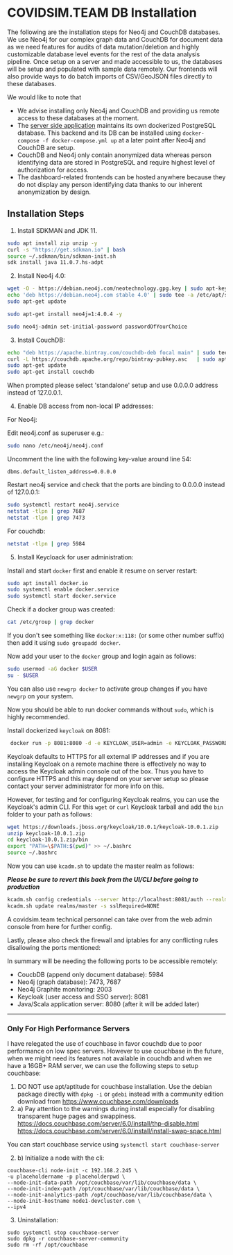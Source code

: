 # COVIDSIM.TEAM DB Installation

The following are the installation steps for Neo4j and CouchDB databases. We use Neo4j for our complex graph data and CouchDB for document data as we need features for audits of data mutation/deletion and highly customizable database level events for the rest of the data analysis pipeline. Once setup on a server and made accessible to us, the databases will be setup and populated with sample data remotely. Our frontends will also provide ways to do batch imports of CSV/GeoJSON files directly to these databases.

We would like to note that 
- We advise installing only Neo4j and CouchDB and providing us remote access to these databases at the moment.
- The [server side application](https://github.com/covidsimteam/socnetgen) maintains its own dockerized PostgreSQL database. This backend and its DB can be installed using `docker-compose -f docker-compose.yml up` at a later point after Neo4j and CouchDB are setup.
- CouchDB and Neo4j only contain anonymized data whereas person identifying data are stored in PostgreSQL and require highest level of authorization for access. 
- The dashboard-related frontends can be hosted anywhere because they do not display any person identifying data thanks to our inherent anonymization by design.

## Installation Steps

1. Install SDKMAN and JDK 11.

```Bash
sudo apt install zip unzip -y
curl -s "https://get.sdkman.io" | bash
source ~/.sdkman/bin/sdkman-init.sh
sdk install java 11.0.7.hs-adpt
```


2. Install Neo4j 4.0:

```Bash
wget -O - https://debian.neo4j.com/neotechnology.gpg.key | sudo apt-key add -
echo 'deb https://debian.neo4j.com stable 4.0' | sudo tee -a /etc/apt/sources.list.d/neo4j.list
sudo apt-get update

sudo apt-get install neo4j=1:4.0.4 -y

sudo neo4j-admin set-initial-password passwordOfYourChoice
```


3. Install CouchDB:

```Bash
echo "deb https://apache.bintray.com/couchdb-deb focal main" | sudo tee -a /etc/apt/sources.list
curl -L https://couchdb.apache.org/repo/bintray-pubkey.asc   | sudo apt-key add -
sudo apt-get update
sudo apt-get install couchdb
```

When prompted please select 'standalone' setup and use 0.0.0.0 address instead of 127.0.0.1. 


4. Enable DB access from non-local IP addresses:

For Neo4j:

Edit neo4j.conf as superuser e.g.:

```Bash
sudo nano /etc/neo4j/neo4j.conf
```

Uncomment the line with the following key-value around line 54:

```
dbms.default_listen_address=0.0.0.0
```

Restart neo4j service and check that the ports are binding to 0.0.0.0 instead of 127.0.0.1:

```Bash
sudo systemctl restart neo4j.service
netstat -tlpn | grep 7687
netstat -tlpn | grep 7473
```

For couchdb:
```Bash
netstat -tlpn | grep 5984
```

5. Install Keycloack for user administration:

Install and start `docker` first and enable it resume on server restart:
```Bash
sudo apt install docker.io
sudo systemctl enable docker.service
sudo systemctl start docker.service
```

Check if a docker group was created:
```Bash
cat /etc/group | grep docker
```

If you don't see something like `docker:x:118:` (or some other number suffix) then add it using `sudo groupadd docker`.

Now add your user to the `docker` group and login again as follows:
```Bash
sudo usermod -aG docker $USER
su - $USER
```
You can also use `newgrp docker` to activate group changes if you have `newgrp` on your system.

Now you should be able to run docker commands without `sudo`, which is highly recommended.

Install dockerized `keycloak` on 8081:

```Bash
 docker run -p 8081:8080 -d -e KEYCLOAK_USER=admin -e KEYCLOAK_PASSWORD=admin quay.io/keycloak/keycloak:10.0.1
```

Keycloak defaults to HTTPS for all external IP addresses and if you are installing Keycloak on a remote machine there is effectively no way to access the Keycloak admin console out of the box. Thus you have to configure HTTPS and this may depend on your server setup so please contact your server administrator for more info on this.

However, for testing and for configuring Keycloak realms, you can use the Keycloak's admin CLI. For this `wget` or `curl` Keycloak tarball and add the `bin` folder to your path as follows:

```Bash
wget https://downloads.jboss.org/keycloak/10.0.1/keycloak-10.0.1.zip
unzip keycloak-10.0.1.zip
cd keycloak-10.0.1.zip/bin
export "PATH=\$PATH:$(pwd)" >> ~/.bashrc
source ~/.bashrc
```

Now you can use `kcadm.sh` to update the master realm as follows:

***Please be sure to revert this back from the UI/CLI before going to production***

```Bash
kcadm.sh config credentials --server http://localhost:8081/auth --realm master --user admin
kcadm.sh update realms/master -s sslRequired=NONE
```

A covidsim.team technical personnel can take over from the web admin console from here for further config.

Lastly, please also check the firewall and iptables for any conflicting rules disallowing the ports mentioned:

In summary will be needing the following ports to be accessible remotely:

- CoucbDB (append only document database): 5984
- Neo4j (graph database): 7473, 7687
- Neo4j Graphite monitoring: 2003
- Keycloak (user access and SSO server): 8081 
- Java/Scala application server: 8080 (after it will be added later)

_____________________________________________________________________________________________________


### Only For High Performance Servers

I have relegated the use of couchbase in favor couchdb due to poor performance on low spec servers. However to use couchbase in the future, when we might need its features not available in couchdb and when we have a 16GB+ RAM server, we can use the following steps to setup couchbase:


1. DO NOT use apt/aptitude for couchbase installation. Use the debian package directly with `dpkg -i` or `gdebi` instead with a community edition download from https://www.couchbase.com/downloads
2. a) Pay attention to the warnings during install especially for disabling transparent huge pages and swappiness.
https://docs.couchbase.com/server/6.0/install/thp-disable.html
https://docs.couchbase.com/server/6.0/install/install-swap-space.html

You can start couchbase service using `systemctl start couchbase-server`

2. b) Initialize a node with the cli:
```
couchbase-cli node-init -c 192.168.2.245 \
-u placeholdername -p placeholderpwd \
--node-init-data-path /opt/couchbase/var/lib/couchbase/data \
--node-init-index-path /opt/couchbase/var/lib/couchbase/data \
--node-init-analytics-path /opt/couchbase/var/lib/couchbase/data \
--node-init-hostname node1-devcluster.com \
--ipv4
```

3. Uninstallation:

```
sudo systemctl stop couchbase-server
sudo dpkg -r couchbase-server-community
sudo rm -rf /opt/couchbase
```
